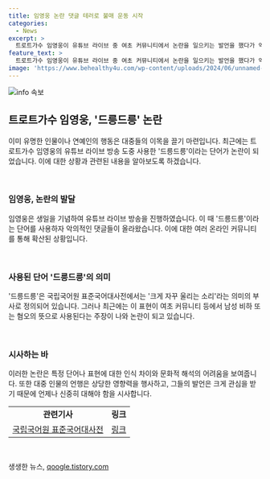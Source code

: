 ```yaml
---
title: 임영웅 논란 댓글 테러로 불매 운동 시작
categories:
  - News
excerpt: >
  트로트가수 임영웅이 유튜브 라이브 중 여초 커뮤니티에서 논란을 일으키는 발언을 했다가 악성 댓글로 시달리고 있다. 해당 단어는 논란이 되고 있으며, 이에 대한 팬들의 반응과 논란의 배후에 국립국어원의 설명 등이 이슈가 되고 있다. 이에 팬들은 악플에 항의하고, 소속사에 이를 알리고 있는 상황이다. 해당 사안은 논란이 계속되고 있으며, 임영웅에 대한 관심이 높아지고 있다.
feature_text: >
  트로트가수 임영웅이 유튜브 라이브 중 여초 커뮤니티에서 논란을 일으키는 발언을 했다가 악성 댓글로 시달리고 있다. 해당 단어는 논란이 되고 있으며, 이에 대한 팬들의 반응과 논란의 배후에 국립국어원의 설명 등이 이슈가 되고 있다. 이에 팬들은 악플에 항의하고, 소속사에 이를 알리고 있는 상황이다. 해당 사안은 논란이 계속되고 있으며, 임영웅에 대한 관심이 높아지고 있다.
image: 'https://www.behealthy4u.com/wp-content/uploads/2024/06/unnamed-file.png'
---
```


<p><img src="https://www.behealthy4u.com/wp-content/uploads/2024/06/unnamed-file.png" alt="info 속보" /></p>

<h2 data-ke-size="size26">트로트가수 임영웅, '드릉드릉' 논란</h2>

<p>이미 유명한 인물이나 연예인의 행동은 대중들의 이목을 끌기 마련입니다. 최근에는 트로트가수 임영웅의 유튜브 라이브 방송 도중 사용한 '드릉드릉'이라는 단어가 논란이 되었습니다. 이에 대한 상황과 관련된 내용을 알아보도록 하겠습니다.</p>

<p data-ke-size="size16">&nbsp;</p>

<h3>임영웅, 논란의 발달</h3>

<p>임영웅은 생일을 기념하여 유튜브 라이브 방송을 진행하였습니다. 이 때 '드릉드릉'이라는 단어를 사용하자 악의적인 댓글들이 올라왔습니다. 이에 대한 여러 온라인 커뮤니티를 통해 확산된 상황입니다.</p>

<p data-ke-size="size16">&nbsp;</p>

<h3>사용된 단어 '드릉드릉'의 의미</h3>

<p>'드릉드릉'은 국립국어원 표준국어대사전에서는 '크게 자꾸 울리는 소리'라는 의미의 부사로 정의되어 있습니다. 그러나 최근에는 이 표현이 여초 커뮤니티 등에서 남성 비하 또는 혐오의 뜻으로 사용된다는 주장이 나와 논란이 되고 있습니다.</p>

<p data-ke-size="size16">&nbsp;</p>

<h3>시사하는 바</h3>

<p>이러한 논란은 특정 단어나 표현에 대한 인식 차이와 문화적 해석의 어려움을 보여줍니다. 또한 대중 인물의 언행은 상당한 영향력을 행사하고, 그들의 발언은 크게 관심을 받기 때문에 언제나 신중히 대해야 함을 시사합니다.</p>

<table>
    <tr>
        <td style="text-align: center; height: 17px;"><b>관련기사</b></td>
        <td style="text-align: center; height: 17px;"><b>링크</b></td>
    </tr>
    <tr>
        <td style="text-align: center; height: 17px;"><a href="https://www.korean.go.kr/front/main/main.do">국립국어원 표준국어대사전</a></td>
        <td style="text-align: center; height: 17px;"><a href="https://www.korean.go.kr/front/main/main.do">링크</a></td>
    </tr>
</table>

<p data-ke-size="size16">&nbsp;</p>
생생한 뉴스, <a href="https://qoogle.tistory.com" rel="dofollow">qoogle.tistory.com</a>


